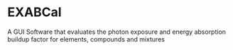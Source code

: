 # EXABCal
A GUI Software that evaluates the photon exposure and energy absorption buildup factor for elements, compounds and mixtures
